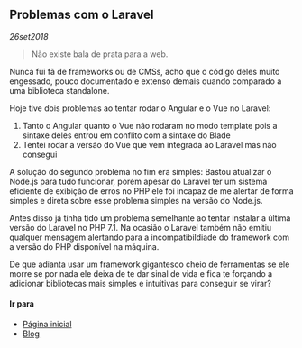 ## Problemas com o Laravel
*26set2018*

> Não existe bala de prata para a web.

Nunca fui fã de frameworks ou de CMSs, acho que o código deles muito engessado, pouco documentado e extenso demais quando comparado a uma biblioteca standalone. 

Hoje tive dois problemas ao tentar rodar o Angular e o Vue no Laravel:
1. Tanto o Angular quanto o Vue não rodaram no modo template pois a sintaxe deles entrou em conflito com a sintaxe do Blade
1. Tentei rodar a versão do Vue que vem integrada ao Laravel mas não consegui


A solução do segundo problema no fim era simples: Bastou atualizar o Node.js para tudo funcionar, porém apesar do Laravel ter um sistema eficiente de exibição de erros no PHP ele foi incapaz de me alertar de forma simples e direta sobre esse problema simples na versão do Node.js.

Antes disso já tinha tido um problema semelhante ao tentar instalar a última versão do Laravel no PHP 7.1. Na ocasião o Laravel também não emitiu qualquer mensagem alertando para a incompatibildiade do framework com a versão do PHP disponível na máquina.

De que adianta usar um framework gigantesco cheio de ferramentas se ele morre se por nada ele deixa de te dar sinal de vida e fica te forçando a adicionar bibliotecas mais simples e intuitivas para conseguir se virar?

#### Ir para
- [Página inicial](.)
- [Blog](blog.html)
